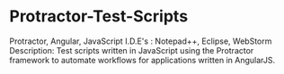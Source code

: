 # Protractor-Test-Scripts
Protractor, Angular, JavaScript
I.D.E's : Notepad++, Eclipse, WebStorm
Description: Test scripts written in JavaScript using the Protractor framework to automate workflows for applications written in AngularJS.

